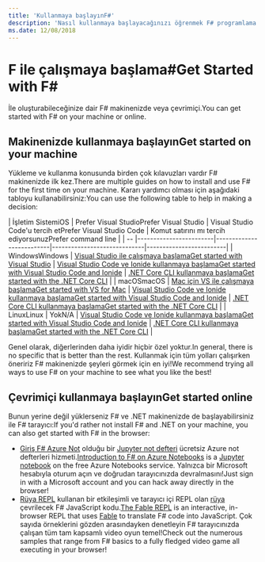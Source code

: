 ```yaml
---
title: 'Kullanmaya başlayınF#'
description: 'Nasıl kullanmaya başlayacağınızı öğrenmek F# programlama dilidir.'
ms.date: 12/08/2018
---
```

# <a name="get-started-with-f"></a><span data-ttu-id="3f139-103">F ile çalışmaya başlama\#</span><span class="sxs-lookup"><span data-stu-id="3f139-103">Get Started with F\#</span></span>

<span data-ttu-id="3f139-104">İle oluşturabileceğinize dair F# makinenizde veya çevrimiçi.</span><span class="sxs-lookup"><span data-stu-id="3f139-104">You can get started with F# on your machine or online.</span></span>

## <a name="get-started-on-your-machine"></a><span data-ttu-id="3f139-105">Makinenizde kullanmaya başlayın</span><span class="sxs-lookup"><span data-stu-id="3f139-105">Get started on your machine</span></span>

<span data-ttu-id="3f139-106">Yükleme ve kullanma konusunda birden çok kılavuzları vardır F# makinenizde ilk kez.</span><span class="sxs-lookup"><span data-stu-id="3f139-106">There are multiple guides on how to install and use F# for the first time on your machine.</span></span>  <span data-ttu-id="3f139-107">Kararı yardımcı olması için aşağıdaki tabloyu kullanabilirsiniz:</span><span class="sxs-lookup"><span data-stu-id="3f139-107">You can use the following table to help in making a decision:</span></span>

| <span data-ttu-id="3f139-108">İşletim Sistemi</span><span class="sxs-lookup"><span data-stu-id="3f139-108">OS</span></span> | <span data-ttu-id="3f139-109">Prefer Visual Studio</span><span class="sxs-lookup"><span data-stu-id="3f139-109">Prefer Visual Studio</span></span> | <span data-ttu-id="3f139-110">Visual Studio Code'u tercih et</span><span class="sxs-lookup"><span data-stu-id="3f139-110">Prefer Visual Studio Code</span></span> | <span data-ttu-id="3f139-111">Komut satırını mı tercih ediyorsunuz</span><span class="sxs-lookup"><span data-stu-id="3f139-111">Prefer command line</span></span> |
| -- |------------------------|--------------------------|-----------------------------|-------------------------|
| <span data-ttu-id="3f139-112">Windows</span><span class="sxs-lookup"><span data-stu-id="3f139-112">Windows</span></span> | [<span data-ttu-id="3f139-113">Visual Studio ile çalışmaya başlama</span><span class="sxs-lookup"><span data-stu-id="3f139-113">Get started with Visual Studio</span></span>](get-started-visual-studio.md) | [<span data-ttu-id="3f139-114">Visual Studio Code ve Ionide kullanmaya başlama</span><span class="sxs-lookup"><span data-stu-id="3f139-114">Get started with Visual Studio Code and Ionide</span></span>](get-started-vscode.md) | [<span data-ttu-id="3f139-115">.NET Core CLI kullanmaya başlama</span><span class="sxs-lookup"><span data-stu-id="3f139-115">Get started with the .NET Core CLI</span></span>](get-started-command-line.md) |
| <span data-ttu-id="3f139-116">macOS</span><span class="sxs-lookup"><span data-stu-id="3f139-116">macOS</span></span> | [<span data-ttu-id="3f139-117">Mac için VS ile çalışmaya başlama</span><span class="sxs-lookup"><span data-stu-id="3f139-117">Get started with VS for Mac</span></span>](get-started-with-visual-studio-for-mac.md) | [<span data-ttu-id="3f139-118">Visual Studio Code ve Ionide kullanmaya başlama</span><span class="sxs-lookup"><span data-stu-id="3f139-118">Get started with Visual Studio Code and Ionide</span></span>](get-started-vscode.md) | [<span data-ttu-id="3f139-119">.NET Core CLI kullanmaya başlama</span><span class="sxs-lookup"><span data-stu-id="3f139-119">Get started with the .NET Core CLI</span></span>](get-started-command-line.md) |
| <span data-ttu-id="3f139-120">Linux</span><span class="sxs-lookup"><span data-stu-id="3f139-120">Linux</span></span> | <span data-ttu-id="3f139-121">Yok</span><span class="sxs-lookup"><span data-stu-id="3f139-121">N/A</span></span> | [<span data-ttu-id="3f139-122">Visual Studio Code ve Ionide kullanmaya başlama</span><span class="sxs-lookup"><span data-stu-id="3f139-122">Get started with Visual Studio Code and Ionide</span></span>](get-started-vscode.md) | [<span data-ttu-id="3f139-123">.NET Core CLI kullanmaya başlama</span><span class="sxs-lookup"><span data-stu-id="3f139-123">Get started with the .NET Core CLI</span></span>](get-started-command-line.md) |

<span data-ttu-id="3f139-124">Genel olarak, diğerlerinden daha iyidir hiçbir özel yoktur.</span><span class="sxs-lookup"><span data-stu-id="3f139-124">In general, there is no specific that is better than the rest.</span></span> <span data-ttu-id="3f139-125">Kullanmak için tüm yolları çalışırken öneririz F# makinenizde şeyleri görmek için en iyi!</span><span class="sxs-lookup"><span data-stu-id="3f139-125">We recommend trying all ways to use F# on your machine to see what you like the best!</span></span>

## <a name="get-started-online"></a><span data-ttu-id="3f139-126">Çevrimiçi kullanmaya başlayın</span><span class="sxs-lookup"><span data-stu-id="3f139-126">Get started online</span></span>

<span data-ttu-id="3f139-127">Bunun yerine değil yüklerseniz F# ve .NET makinenizde de başlayabilirsiniz ile F# tarayıcı:</span><span class="sxs-lookup"><span data-stu-id="3f139-127">If you'd rather not install F# and .NET on your machine, you can also get started with F# in the browser:</span></span>

* <span data-ttu-id="3f139-128">[Giriş F# Azure Not](https://notebooks.azure.com/Microsoft/projects/2018-Intro-FSharp/html/Introduction%20to%20FSharp.ipynb) olduğu bir [Jupyter not defteri](https://jupyter.org/) ücretsiz Azure not defterleri hizmeti.</span><span class="sxs-lookup"><span data-stu-id="3f139-128">[Introduction to F# on Azure Notebooks](https://notebooks.azure.com/Microsoft/projects/2018-Intro-FSharp/html/Introduction%20to%20FSharp.ipynb) is a [Jupyter notebook](https://jupyter.org/) on the free Azure Notebooks service.</span></span> <span data-ttu-id="3f139-129">Yalnızca bir Microsoft hesabıyla oturum açın ve doğrudan tarayıcınızda devralmasını!</span><span class="sxs-lookup"><span data-stu-id="3f139-129">Just sign in with a Microsoft account and you can hack away directly in the browser!</span></span>
* <span data-ttu-id="3f139-130">[Rüya REPL](https://fable.io/repl/) kullanan bir etkileşimli ve tarayıcı içi REPL olan [rüya](https://fable.io/) çevrilecek F# JavaScript kodu.</span><span class="sxs-lookup"><span data-stu-id="3f139-130">[The Fable REPL](https://fable.io/repl/) is an interactive, in-browser REPL that uses [Fable](https://fable.io/) to translate F# code into JavaScript.</span></span> <span data-ttu-id="3f139-131">Çok sayıda örneklerini gözden arasındayken denetleyin F# tarayıcınızda çalışan tüm tam kapsamlı video oyun temel!</span><span class="sxs-lookup"><span data-stu-id="3f139-131">Check out the numerous samples that range from F# basics to a fully fledged video game all executing in your browser!</span></span>
